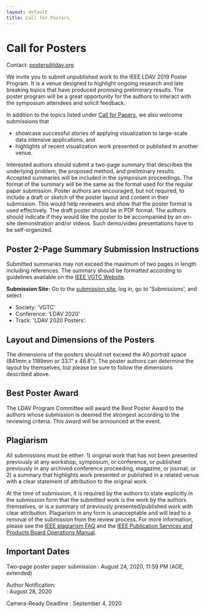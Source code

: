 ```yaml
---
layout: default
title: Call for Posters
---
```


# Call for Posters

Contact: <posters@ldav.org>

We invite you to submit unpublished work to the IEEE LDAV 2019 Poster Program.
It is a venue designed to highlight ongoing research and late breaking topics that have produced promising preliminary results. 
The poster program will be a great opportunity for the authors to interact with the symposium attendees and solicit feedback.

In addition to the topics listed under [Call for Papers](/2020/call-for-papers.html), we also welcome submissions that
* showcase successful stories of applying visualization to large-scale data intensive applications, and 
* highlights of recent visualization work presented or published in another venue. 

Interested authors should submit a two-page summary that describes the underlying problem, the proposed method, and preliminary results. 
Accepted summaries will be included in the symposium proceedings. 
The format of the summary will be the same as the format used for the regular paper submission.
Poster authors are encouraged, but not required, to include a draft or sketch of the poster layout and content in their submission. 
This would help reviewers and show that the poster format is used effectively. 
The draft poster should be in PDF format. 
The authors should indicate if they would like the poster to be accompanied by an on-site demonstration and/or videos. Such demo/video presentations have to be self-organized.

## Poster 2-Page Summary Submission Instructions

Submitted summaries may not exceed the maximum of two pages in length including references. 
The summary should be formatted according to guidelines available on the [IEEE VGTC Website](http://junctionpublishing.org/vgtc/Tasks/camera.html).

**Submission Site:**
Go to the [submission site](https://new.precisionconference.com/~vgtc), log in, go to 'Submissions', and select 
* Society: 'VGTC'
* Conference: 'LDAV 2020'
* Track: 'LDAV 2020 Posters'.

## Layout and Dimensions of the Posters

The dimensions of the posters should not exceed the A0 *portrait* space (841mm x 1189mm or 33.1" x 46.8"). 
The poster authors can determine the layout by themselves, but please be sure to follow the dimensions described above.

## Best Poster Award
The LDAV Program Committee will award the Best Poster Award to the authors whose submission is deemed the strongest according to the reviewing criteria. 
This award will be announced at the event.

## Plagiarism

All submissions must be either: 1) original work that has not been presented previously at any workshop, symposium, or conference, or published previously in any archived conference proceeding, magazine, or journal; or 2) a summary that highlights work presented or published in a related venue with a clear statement of attribution to the original work. 

At the time of submission, it is required by the authors to state explicitly in the submission form that the submitted work is the work by the authors themselves, or is a summary of previously presented/published work with clear attribution. 
Plagiarism in any form is unacceptable and will lead to a removal of the submission from the review process. For more information, please see the [IEEE plagiarism FAQ](https://www.ieee.org/publications_standards/publications/rights/plagiarism_FAQ.html) and the [IEEE Publication Services and Products Board Operations Manual](http://www.ieee.org/documents/opsmanual.pdf).


## Important Dates

Two-page poster paper submission
: August 24, 2020, 11:59 PM (AOE, extended)

Author Notification:	
: August 28, 2020

Camera-Ready Deadline
: September 4, 2020

